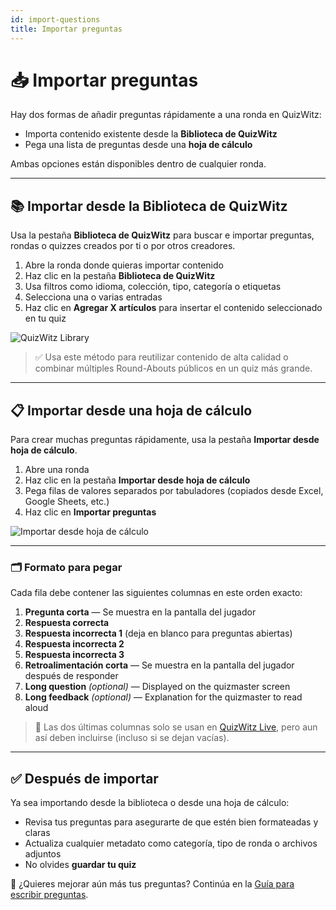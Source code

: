 ```yaml
---
id: import-questions
title: Importar preguntas
---
```


# 📥 Importar preguntas

Hay dos formas de añadir preguntas rápidamente a una ronda en QuizWitz:

- Importa contenido existente desde la **Biblioteca de QuizWitz**
- Pega una lista de preguntas desde una **hoja de cálculo**

Ambas opciones están disponibles dentro de cualquier ronda.

---

## 📚 Importar desde la Biblioteca de QuizWitz

Usa la pestaña **Biblioteca de QuizWitz** para buscar e importar preguntas, rondas o quizzes creados por ti o por otros creadores.

1. Abre la ronda donde quieras importar contenido
2. Haz clic en la pestaña **Biblioteca de QuizWitz**
3. Usa filtros como idioma, colección, tipo, categoría o etiquetas
4. Selecciona una o varias entradas
5. Haz clic en **Agregar X artículos** para insertar el contenido seleccionado en tu quiz

![QuizWitz Library](/images/import/import-from-quizwitz.png)

> ✅ Usa este método para reutilizar contenido de alta calidad o combinar múltiples Round-Abouts públicos en un quiz más grande.

---

## 📋 Importar desde una hoja de cálculo

Para crear muchas preguntas rápidamente, usa la pestaña **Importar desde hoja de cálculo**.

1. Abre una ronda
2. Haz clic en la pestaña **Importar desde hoja de cálculo**
3. Pega filas de valores separados por tabuladores (copiados desde Excel, Google Sheets, etc.)
4. Haz clic en **Importar preguntas**

![Importar desde hoja de cálculo](/images/import/import-from-spreadsheet.png)

---

### 🗂️ Formato para pegar

Cada fila debe contener las siguientes columnas en este orden exacto:

1. **Pregunta corta** — Se muestra en la pantalla del jugador
2. **Respuesta correcta**
3. **Respuesta incorrecta 1** (deja en blanco para preguntas abiertas)
4. **Respuesta incorrecta 2**
5. **Respuesta incorrecta 3**
6. **Retroalimentación corta** — Se muestra en la pantalla del jugador después de responder
7. **Long question** _(optional)_ — Displayed on the quizmaster screen
8. **Long feedback** _(optional)_ — Explanation for the quizmaster to read aloud

> 📌 Las dos últimas columnas solo se usan en [QuizWitz Live](../quizmaster/001-introduction.md), pero aun así deben incluirse (incluso si se dejan vacías).

---

## ✅ Después de importar

Ya sea importando desde la biblioteca o desde una hoja de cálculo:

- Revisa tus preguntas para asegurarte de que estén bien formateadas y claras
- Actualiza cualquier metadato como categoría, tipo de ronda o archivos adjuntos
- No olvides **guardar tu quiz**

📘 ¿Quieres mejorar aún más tus preguntas? Continúa en la [Guía para escribir preguntas](../editor/005-writing-questions.md).
